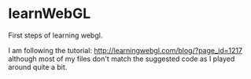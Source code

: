 learnWebGL
==========

First steps of learning webgl. 


I am following the tutorial: http://learningwebgl.com/blog/?page_id=1217 although most of my files don't match the suggested code as I played around quite a bit. 
